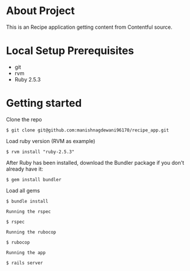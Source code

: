 About Project
=============
This is an Recipe application getting content from Contentful source.

Local Setup Prerequisites
================
- git
- rvm
- Ruby 2.5.3


Getting started
==============
Clone the repo
```
$ git clone git@github.com:manishnagdewani96170/recipe_app.git
```
Load ruby version (RVM as example)
```
$ rvm install "ruby-2.5.3"
```
After Ruby has been installed, download the Bundler package if you don't already have it:
```
$ gem install bundler
```
Load all gems
```
$ bundle install
```
```
Running the rspec

$ rspec
```
```
Running the rubocop

$ rubocop
```
```
Running the app

$ rails server
```

